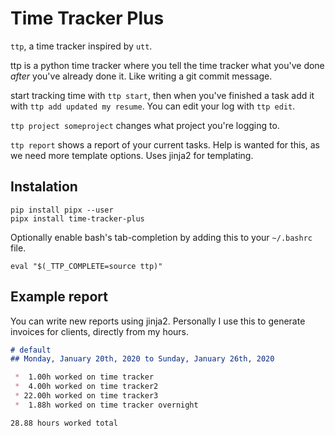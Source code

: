 # Time Tracker Plus

`ttp`, a time tracker inspired by `utt`.

ttp is a python time tracker where you tell the time
tracker what you've done *after* you've already done it. Like writing a git
commit message.

start tracking time with `ttp start`, then when you've finished a task add it
with `ttp add updated my resume`. You can edit your log with `ttp edit`.

`ttp project someproject` changes what project you're logging to.

`ttp report` shows a report of your current tasks. Help is wanted for this, as
we need more template options. Uses jinja2 for templating.

## Instalation

```
pip install pipx --user
pipx install time-tracker-plus
```

Optionally enable bash's tab-completion by adding this to your `~/.bashrc` file.

`eval "$(_TTP_COMPLETE=source ttp)"`

## Example report

You can write new reports using jinja2. Personally I use this to generate
invoices for clients, directly from my hours.

```markdown
# default
## Monday, January 20th, 2020 to Sunday, January 26th, 2020

 *  1.00h worked on time tracker
 *  4.00h worked on time tracker2
 * 22.00h worked on time tracker3
 *  1.88h worked on time tracker overnight

28.88 hours worked total
```
